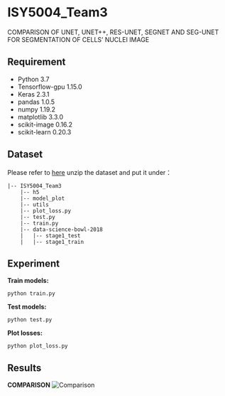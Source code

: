 # ISY5004_Team3
COMPARISON OF UNET, UNET++, RES-UNET, SEGNET AND SEG-UNET FOR SEGMENTATION OF CELLS’ NUCLEI IMAGE

## Requirement
- Python 3.7    
- Tensorflow-gpu 1.15.0  
- Keras 2.3.1
- pandas 1.0.5
- numpy 1.19.2
- matplotlib 3.3.0
- scikit-image 0.16.2
- scikit-learn 0.20.3

## Dataset
Please refer to [here](https://www.kaggle.com/c/data-science-bowl-2018/data)
unzip the dataset and put it under：
```
|-- ISY5004_Team3
    |-- h5
    |-- model_plot
    |-- utils
    |-- plot_loss.py
    |-- test.py
    |-- train.py
    |-- data-science-bowl-2018
    |   |-- stage1_test
    |   |-- stage1_train
```

## Experiment
**Train models:**

```
python train.py
```

**Test models:**

```
python test.py
```
**Plot losses:**

```
python plot_loss.py
```
## Results 
**COMPARISON**
![Comparison](https://github.com/se7ven012/ISY5004_Team3/blob/main/model_plot/SegmentationResults.png)

